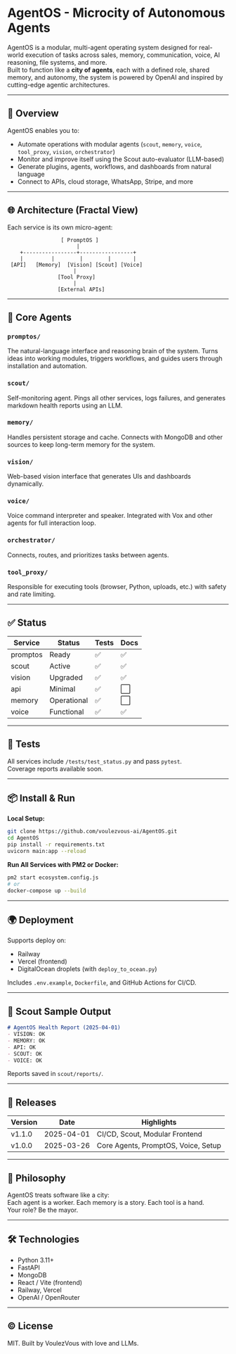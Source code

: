 
# AgentOS - Microcity of Autonomous Agents

AgentOS is a modular, multi-agent operating system designed for real-world execution of tasks across sales, memory, communication, voice, AI reasoning, file systems, and more.  
Built to function like a **city of agents**, each with a defined role, shared memory, and autonomy, the system is powered by OpenAI and inspired by cutting-edge agentic architectures.

---

## 🚀 Overview

AgentOS enables you to:
- Automate operations with modular agents (`scout`, `memory`, `voice`, `tool_proxy`, `vision`, `orchestrator`)
- Monitor and improve itself using the Scout auto-evaluator (LLM-based)
- Generate plugins, agents, workflows, and dashboards from natural language
- Connect to APIs, cloud storage, WhatsApp, Stripe, and more

---

## 🌐 Architecture (Fractal View)

Each service is its own micro-agent:

```
                 [ PromptOS ]
                      |
    +-----------------+-----------------+
    |         |        |        |       |
 [API]   [Memory]  [Vision] [Scout] [Voice]
                     |
                [Tool Proxy]
                     |
                [External APIs]
```

---

## 🧠 Core Agents

### `promptos/`
The natural-language interface and reasoning brain of the system. Turns ideas into working modules, triggers workflows, and guides users through installation and automation.

### `scout/`
Self-monitoring agent. Pings all other services, logs failures, and generates markdown health reports using an LLM.

### `memory/`
Handles persistent storage and cache. Connects with MongoDB and other sources to keep long-term memory for the system.

### `vision/`
Web-based vision interface that generates UIs and dashboards dynamically.

### `voice/`
Voice command interpreter and speaker. Integrated with Vox and other agents for full interaction loop.

### `orchestrator/`
Connects, routes, and prioritizes tasks between agents.

### `tool_proxy/`
Responsible for executing tools (browser, Python, uploads, etc.) with safety and rate limiting.

---

## ✅ Status

| Service       | Status       | Tests | Docs |
|---------------|--------------|-------|------|
| promptos      | Ready        | ✅    | ✅   |
| scout         | Active       | ✅    | ✅   |
| vision        | Upgraded     | ✅    | ✅   |
| api           | Minimal      | ✅    | ⬜    |
| memory        | Operational  | ✅    | ⬜    |
| voice         | Functional   | ✅    | ✅   |

---

## 🧪 Tests

All services include `/tests/test_status.py` and pass `pytest`.  
Coverage reports available soon.

---

## 📦 Install & Run

**Local Setup:**

```bash
git clone https://github.com/voulezvous-ai/AgentOS.git
cd AgentOS
pip install -r requirements.txt
uvicorn main:app --reload
```

**Run All Services with PM2 or Docker:**

```bash
pm2 start ecosystem.config.js
# or
docker-compose up --build
```

---

## 🌍 Deployment

Supports deploy on:
- Railway
- Vercel (frontend)
- DigitalOcean droplets (with `deploy_to_ocean.py`)

Includes `.env.example`, `Dockerfile`, and GitHub Actions for CI/CD.

---

## 🧠 Scout Sample Output

```markdown
# AgentOS Health Report (2025-04-01)
- VISION: OK
- MEMORY: OK
- API: OK
- SCOUT: OK
- VOICE: OK
```

Reports saved in `scout/reports/`.

---

## 🔁 Releases

| Version | Date       | Highlights                          |
|---------|------------|-------------------------------------|
| v1.1.0  | 2025-04-01 | CI/CD, Scout, Modular Frontend      |
| v1.0.0  | 2025-03-26 | Core Agents, PromptOS, Voice, Setup |

---

## 🧠 Philosophy

AgentOS treats software like a city:  
Each agent is a worker. Each memory is a story. Each tool is a hand.  
Your role? Be the mayor.

---

## 🛠 Technologies

- Python 3.11+
- FastAPI
- MongoDB
- React / Vite (frontend)
- Railway, Vercel
- OpenAI / OpenRouter

---

## © License

MIT. Built by VoulezVous with love and LLMs.
